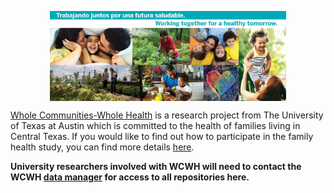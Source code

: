 <p style="text-align:center;" align="center">
  <img align="center" src="https://github.com/whole-communities-whole-health/.github/blob/main/profile/WCWH_FB_CoverPhoto.jpeg" width="75%" /></p>

  [Whole Communities-Whole Health](https://join.wholecommunities.utexas.edu) is a research project from The University of Texas at Austin which is committed to the health of families living in Central Texas. If you would like to find out how to participate in the family health study, you can find more details [here](https://join.wholecommunities.utexas.edu).

  **University researchers involved with WCWH will need to contact the WCWH [data manager](https://github.com/josephmidura) for access to all repositories here.**
